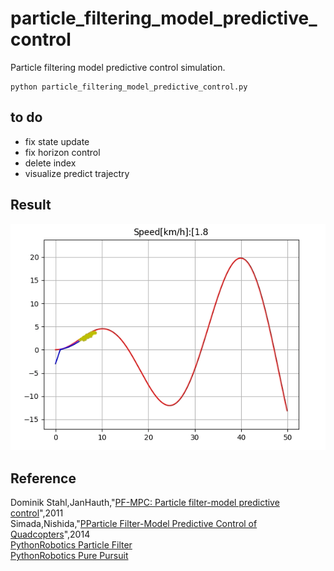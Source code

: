 # particle_filtering_model_predictive_control  
Particle filtering model predictive control simulation.
~~~
python particle_filtering_model_predictive_control.py
~~~
## to do  
 - fix state update  
 - fix horizon control  
 - delete index  
 - visualize predict trajectry  
 
## Result  
![demo](./pf-mpc.gif)  
## Reference  
Dominik Stahl,JanHauth,"[PF-MPC: Particle filter-model predictive control](https://www.sciencedirect.com/science/article/pii/S0167691111001125)",2011  
Simada,Nishida,"[PParticle Filter-Model Predictive Control of Quadcopters](https://ieeexplore.ieee.org/document/6911582)",2014  
[PythonRobotics Particle Filter](https://github.com/AtsushiSakai/PythonRobotics/tree/master/Localization/particle_filter)  
[PythonRobotics Pure Pursuit](https://github.com/AtsushiSakai/PythonRobotics/blob/master/PathTracking/pure_pursuit)  
